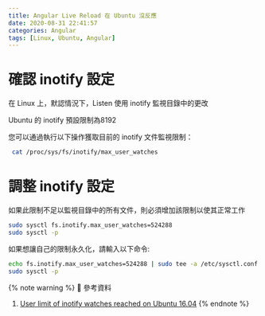 ```yaml
---
title: Angular Live Reload 在 Ubuntu 沒反應
date: 2020-08-31 22:41:57
categories: Angular
tags: [Linux, Ubuntu, Angular]
---
```


# 確認 inotify 設定
在 Linux 上，默認情況下，Listen 使用 inotify 監視目錄中的更改
 
Ubuntu 的 inotify 預設限制為8192
 
您可以通過執行以下操作獲取目前的 inotify 文件監視限制：

```bash 
 cat /proc/sys/fs/inotify/max_user_watches
```

<!--more-->

# 調整 inotify 設定
如果此限制不足以監視目錄中的所有文件，則必須增加該限制以使其正常工作
 
```bash
sudo sysctl fs.inotify.max_user_watches=524288 
sudo sysctl -p
```
 
如果想讓自己的限制永久化，請輸入以下命令:
 
```bash
echo fs.inotify.max_user_watches=524288 | sudo tee -a /etc/sysctl.conf
sudo sysctl -p
```

{% note warning %}
📜 參考資料
1. [User limit of inotify watches reached on Ubuntu 16.04](https://askubuntu.com/questions/770374/user-limit-of-inotify-watches-reached-on-ubuntu-16-04)
{% endnote %}